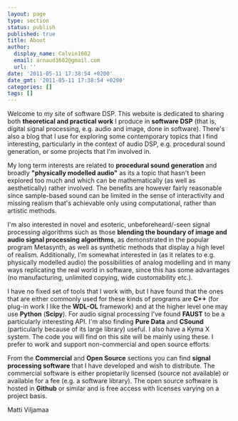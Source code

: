 ```yaml
---
layout: page
type: section
status: publish
published: true
title: About
author:
  display_name: Calvin1602
  email: arnaud1602@gmail.com
  url: ''
date: '2011-05-11 17:38:54 +0200'
date_gmt: '2011-05-11 17:38:54 +0200'
categories: []
tags: []
---
```



<p>Welcome to my site of software DSP. This website is dedicated to sharing both <b>theoretical and practical work</b> I produce in <b>software DSP</b> (that is, digital signal processing, e.g. audio and image, done in software). There's also a blog that I use for exploring some contemporary topics that I find interesting, particularly in the context of audio DSP, e.g. procedural sound generation, or some projects that I'm involved in.</p>

<p>My long term interests are related to <b>procedural sound generation</b> and broadly <b>"physically modelled audio"</b> as its a topic that hasn't been explored too much and which can be mathematically (as well as aesthetically) rather involved. The benefits are however fairly reasonable since sample-based sound can be limited in the sense of interactivity and missing realism that's achievable only using computational, rather than artistic methods. <!-- As it has been demonstrated e.g. by these two projects: --></p>

<p>I'm also interested in novel and esoteric, unbeforeheard/-seen signal processing algorithms such as those <b>blending the boundary of image and audio signal processing algorithms</b>, as demonstrated in the popular program Metasynth, as well as synthetic methods that display a high level of realism. Additionally, I'm somewhat interested in (as it relates to e.g. physically modelled audio) the possibilities of analog modelling and in many ways replicating the real world in software, since this has some advantages (no manufacturing, unlimited copying, wide customability etc.).</p>

<p> I have no fixed set of tools that I work with, but I have found that the ones that are either commonly used for these kinds of programs are <b>C++</b> (for plug-in work I like the <b>WDL-OL</b> framework) and at the higher level one may use <b>Python</b> (<b>Scipy</b>). For audio signal processing I've found <b>FAUST</b> to be a particularly interesting API. I'm also finding <b>Pure Data</b> and <b>CSound</b> (particularly because of its large library) useful. I also have a Kyma X system. The code you will find on this site will be mainly using these. I prefer to work and support non-commercial and open source efforts.</p>

<p> From the <b>Commercial</b> and <b>Open Source</b> sections you can find <b>signal processing software</b> that I have developed and wish to distribute. The commercial software is either propietarily licensed (source not available) or available for a fee (e.g. a software library). The open source software is hosted in <b>Github</b> or similar and is free access with licenses varying on a project basis.
</p>

<p>Matti Viljamaa</p>

